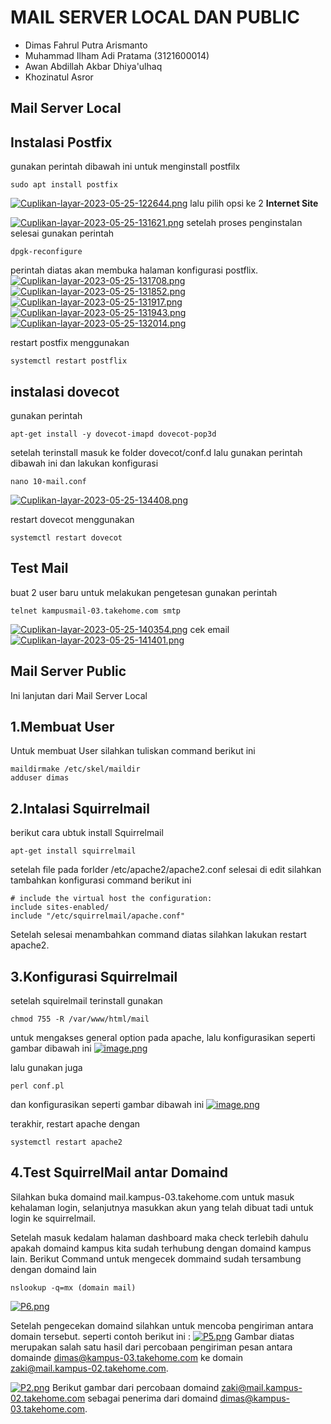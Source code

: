 # MAIL SERVER LOCAL DAN PUBLIC
- Dimas Fahrul Putra Arismanto
- Muhammad Ilham Adi Pratama (3121600014)
- Awan Abdillah Akbar Dhiya'ulhaq
- Khozinatul Asror

## Mail Server Local
## Instalasi Postfix
gunakan perintah dibawah ini untuk menginstall postfilx
```console
sudo apt install postfix
```
[![Cuplikan-layar-2023-05-25-122644.png](https://i.postimg.cc/Kzb90Rnk/Cuplikan-layar-2023-05-25-122644.png)](https://postimg.cc/FfPgRFCN)
lalu pilih opsi ke 2 **Internet Site** 

[![Cuplikan-layar-2023-05-25-131621.png](https://i.postimg.cc/8zSVrB5M/Cuplikan-layar-2023-05-25-131621.png)](https://postimg.cc/JGPFfXjz)
setelah proses penginstalan selesai gunakan perintah
```console
dpgk-reconfigure
```
perintah diatas akan membuka halaman konfigurasi postflix.
[![Cuplikan-layar-2023-05-25-131708.png](https://i.postimg.cc/hGxnJy8L/Cuplikan-layar-2023-05-25-131708.png)](https://postimg.cc/McWNNYFH)
[![Cuplikan-layar-2023-05-25-131852.png](https://i.postimg.cc/gj7tHdmn/Cuplikan-layar-2023-05-25-131852.png)](https://postimg.cc/Cnj4w3Zg)
[![Cuplikan-layar-2023-05-25-131917.png](https://i.postimg.cc/DzcCY17V/Cuplikan-layar-2023-05-25-131917.png)](https://postimg.cc/nsCYXjsT)
[![Cuplikan-layar-2023-05-25-131943.png](https://i.postimg.cc/9Q5JmLM5/Cuplikan-layar-2023-05-25-131943.png)](https://postimg.cc/D86q5dLB)
[![Cuplikan-layar-2023-05-25-132014.png](https://i.postimg.cc/PfCgNFtP/Cuplikan-layar-2023-05-25-132014.png)](https://postimg.cc/dDKHx6ZY)

restart postfix menggunakan 
```console
systemctl restart postflix  
```

## instalasi dovecot
gunakan perintah
```console
apt-get install -y dovecot-imapd dovecot-pop3d
```
setelah terinstall masuk ke folder dovecot/conf.d
lalu gunakan perintah dibawah ini dan lakukan konfigurasi
```console
nano 10-mail.conf
```
[![Cuplikan-layar-2023-05-25-134408.png](https://i.postimg.cc/d18DPR5B/Cuplikan-layar-2023-05-25-134408.png)](https://postimg.cc/BLnJ2F9L)

restart dovecot menggunakan
```console
systemctl restart dovecot  
```

## Test Mail
buat 2 user baru untuk melakukan pengetesan
gunakan perintah 
```console
telnet kampusmail-03.takehome.com smtp
```
[![Cuplikan-layar-2023-05-25-140354.png](https://i.postimg.cc/3RkKZXv1/Cuplikan-layar-2023-05-25-140354.png)](https://postimg.cc/fthnz05S)
cek email
[![Cuplikan-layar-2023-05-25-141401.png](https://i.postimg.cc/wMh3hXCP/Cuplikan-layar-2023-05-25-141401.png)](https://postimg.cc/q6vkr3MX)

## Mail Server Public
Ini lanjutan dari Mail Server Local
## 1.Membuat User
Untuk membuat User silahkan tuliskan command berikut ini
    
    maildirmake /etc/skel/maildir
    adduser dimas

## 2.Intalasi Squirrelmail
berikut cara ubtuk install Squirrelmail

    apt-get install squirrelmail
setelah file pada forlder /etc/apache2/apache2.conf selesai di edit silahkan tambahkan konfigurasi command berikut ini

    # include the virtual host the configuration:
    include sites-enabled/
    include "/etc/squirrelmail/apache.conf"
Setelah selesai menambahkan command diatas silahkan lakukan restart apache2.
## 3.Konfigurasi Squirrelmail
setelah squirelmail terinstall 
gunakan

    chmod 755 -R /var/www/html/mail

untuk mengakses general option pada apache, lalu konfigurasikan seperti gambar dibawah ini
[![image.png](https://i.postimg.cc/bvXT1nKv/image.png)](https://postimg.cc/w1VLp1xK)

lalu gunakan juga

    perl conf.pl
    
dan konfigurasikan seperti gambar dibawah ini
[![image.png](https://i.postimg.cc/9QNfktWW/image.png)](https://postimg.cc/jDPKwfw9)

terakhir, restart apache dengan

    systemctl restart apache2


## 4.Test SquirrelMail antar Domaind
Silahkan buka domaind mail.kampus-03.takehome.com untuk masuk kehalaman login, selanjutnya masukkan akun yang telah dibuat tadi untuk login ke squirrelmail.

Setelah masuk kedalam halaman dashboard maka check terlebih dahulu apakah domaind kampus kita sudah terhubung dengan domaind kampus lain.
Berikut Command untuk mengecek dommaind sudah tersambung dengan domaind lain

    nslookup -q=mx (domain mail)
[![P6.png](https://i.postimg.cc/tRwFF2N3/P6.png)](https://postimg.cc/23dqDdJy)

Setelah pengecekan domaind silahkan untuk mencoba pengiriman antara domain tersebut.
seperti contoh berikut ini :
[![P5.png](https://i.postimg.cc/rFvCLcnR/P5.png)](https://postimg.cc/PPQ8WGkd)
Gambar diatas merupakan salah satu hasil dari percobaan pengiriman pesan antara domainde dimas@kampus-03.takehome.com ke domain zaki@mail.kampus-02.takehome.com.

[![P2.png](https://i.postimg.cc/wvnqWW2J/P2.png)](https://postimg.cc/Q9kZCJRx)
Berikut gambar dari percobaan domaind zaki@mail.kampus-02.takehome.com sebagai penerima dari domaind dimas@kampus-03.takehome.com.


